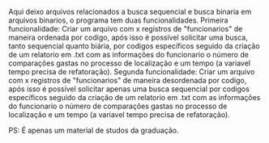 Aqui deixo arquivos relacionados a busca sequencial e busca binaria em arquivos binarios, o programa tem duas funcionalidades.
Primeira funcionalidade: Criar um arquivo com x registros de "funcionarios" de maneira ordenada por codigo, após isso é possível solicitar uma busca, tanto sequencial quanto biária, por codigos específicos seguido da criação de um relatorio em .txt com as informações do funcionario o número de comparações gastas no processo de localização e um tempo (a variavel tempo precisa de refatoração).
Segunda funcionalidade: Criar um arquivo com x registros de "funcionarios" de maneira desordenada por codigo, após isso é possível solicitar apenas uma busca sequencial  por codigos específicos seguido da criação de um relatorio em .txt com as informações do funcionario o número de comparações gastas no processo de localização e um tempo (a variavel tempo precisa de refatoração).

PS: É apenas um material de studos da graduação.
